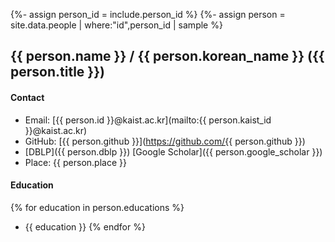 {%- assign person_id = include.person_id %}
{%- assign person = site.data.people | where:"id",person_id | sample %}


## <a name="{{ person.id }}"></a> {{ person.name }} / {{ person.korean_name }} ({{ person.title }})


#### Contact

- Email: [{{ person.id }}@kaist.ac.kr](mailto:{{ person.kaist_id }}@kaist.ac.kr)
- GitHub: [{{ person.github }}](https://github.com/{{ person.github }})
- [DBLP]({{ person.dblp }}) [Google Scholar]({{ person.google_scholar }})
- Place: {{ person.place }}


#### Education

{% for education in person.educations %}
- {{ education }}
{% endfor %}
